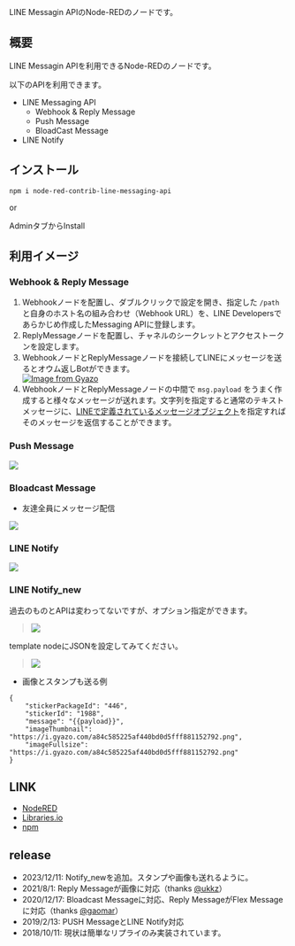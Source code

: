LINE Messagin APIのNode-REDのノードです。

## 概要

LINE Messagin APIを利用できるNode-REDのノードです。

以下のAPIを利用できます。

- LINE Messaging API
    - Webhook & Reply Message
    - Push Message
    - BloadCast Message
- LINE Notify

## インストール

```
npm i node-red-contrib-line-messaging-api
```

or

AdminタブからInstall

## 利用イメージ

### Webhook & Reply Message

1. Webhookノードを配置し、ダブルクリックで設定を開き、指定した `/path` と自身のホスト名の組み合わせ（Webhook URL）を、LINE Developersであらかじめ作成したMessaging APIに登録します。
2. ReplyMessageノードを配置し、チャネルのシークレットとアクセストークンを設定します。
3. WebhookノードとReplyMessageノードを接続してLINEにメッセージを送るとオウム返しBotができます。  
  [![Image from Gyazo](https://i.gyazo.com/7da2dbecfc69515edf852cf7a26d9196.gif)](https://gyazo.com/7da2dbecfc69515edf852cf7a26d9196)
4. WebhookノードとReplyMessageノードの中間で `msg.payload` をうまく作成すると様々なメッセージが送れます。文字列を指定すると通常のテキストメッセージに、[LINEで定義されているメッセージオブジェクト](https://developers.line.biz/ja/reference/messaging-api/#message-objects)を指定すればそのメッセージを返信することができます。

### Push Message

![](https://i.gyazo.com/1562a3e4539469515c798d9e3c50d052.gif)

### Bloadcast Message

* 友達全員にメッセージ配信

![](https://i.gyazo.com/ef7c655a74e85e23db5ee156e5490e15.png)

### LINE Notify

![](https://i.gyazo.com/e64db6a7ee48cea43ed3c70b5fd2f05f.gif)

### LINE Notify_new

過去のものとAPIは変わってないですが、オプション指定ができます。

> ![](https://i.gyazo.com/b9d963d9357e26c86d4d771b16726195.png)

template nodeにJSONを設定してみてください。

> ![](https://i.gyazo.com/d4f040678957fffbfb6b074966051aa1.png)

- 画像とスタンプも送る例

```
{
    "stickerPackageId": "446",
    "stickerId": "1988",
    "message": "{{payload}}",
    "imageThumbnail": "https://i.gyazo.com/a84c585225af440bd0d5fff881152792.png",
    "imageFullsize": "https://i.gyazo.com/a84c585225af440bd0d5fff881152792.png"
}
```

## LINK

* [NodeRED](https://flows.nodered.org/node/node-red-contrib-line-messaging-api)
* [Libraries.io](https://libraries.io/npm/node-red-contrib-line-messaging-api)
* [npm](https://www.npmjs.com/package/node-red-contrib-line-messaging-api)

## release

- 2023/12/11: Notify_newを追加。スタンプや画像も送れるように。
- 2021/8/1: Reply Messageが画像に対応（thanks [@ukkz](https://github.com/ukkz)）
- 2020/12/17: Bloadcast Messageに対応、Reply MessageがFlex Messageに対応（thanks [@gaomar](https://github.com/gaomar)）
- 2019/2/13: PUSH MessageとLINE Notify対応
- 2018/10/11: 現状は簡単なリプライのみ実装されています。
